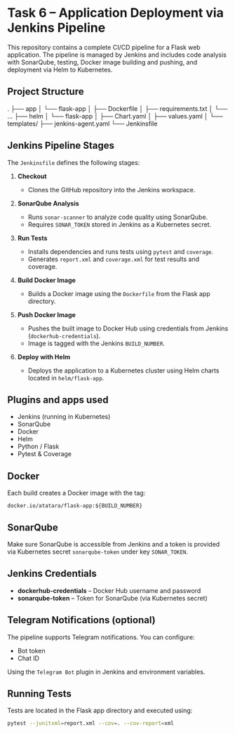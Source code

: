 # Task 6 – Application Deployment via Jenkins Pipeline

This repository contains a complete CI/CD pipeline for a Flask web application. The pipeline is managed by Jenkins and includes code analysis with SonarQube, testing, Docker image building and pushing, and deployment via Helm to Kubernetes.

##  Project Structure
.
├── app
│ └── flask-app
│ ├── Dockerfile
│ ├── requirements.txt
│ └── ...
├── helm
│ └── flask-app
│ ├── Chart.yaml
│ ├── values.yaml
│ └── templates/
├── jenkins-agent.yaml
└── Jenkinsfile

## Jenkins Pipeline Stages

The `Jenkinsfile` defines the following stages:

1. **Checkout**
   - Clones the GitHub repository into the Jenkins workspace.

2. **SonarQube Analysis**
   - Runs `sonar-scanner` to analyze code quality using SonarQube.
   - Requires `SONAR_TOKEN` stored in Jenkins as a Kubernetes secret.

3. **Run Tests**
   - Installs dependencies and runs tests using `pytest` and `coverage`.
   - Generates `report.xml` and `coverage.xml` for test results and coverage.

4. **Build Docker Image**
   - Builds a Docker image using the `Dockerfile` from the Flask app directory.

5. **Push Docker Image**
   - Pushes the built image to Docker Hub using credentials from Jenkins (`dockerhub-credentials`).
   - Image is tagged with the Jenkins `BUILD_NUMBER`.

6. **Deploy with Helm**
   - Deploys the application to a Kubernetes cluster using Helm charts located in `helm/flask-app`.

## Plugins and apps used

- Jenkins (running in Kubernetes)
- SonarQube
- Docker
- Helm
- Python / Flask
- Pytest & Coverage

## Docker

Each build creates a Docker image with the tag:

`docker.io/atatara/flask-app:${BUILD_NUMBER}`

##  SonarQube

Make sure SonarQube is accessible from Jenkins and a token is provided via Kubernetes secret `sonarqube-token` under key `SONAR_TOKEN`.

##  Jenkins Credentials

- **dockerhub-credentials** – Docker Hub username and password
- **sonarqube-token** – Token for SonarQube (via Kubernetes secret)

## Telegram Notifications (optional)

The pipeline supports Telegram notifications. You can configure:

- Bot token
- Chat ID

Using the `Telegram Bot` plugin in Jenkins and environment variables.

##  Running Tests

Tests are located in the Flask app directory and executed using:

```bash
pytest --junitxml=report.xml --cov=. --cov-report=xml
